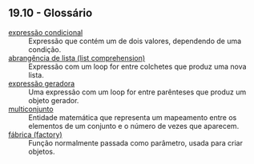 ## 19.10 - Glossário

<dl>
<dt><a id="glos:expressão condicional" href="#termo:expressão condicional">expressão condicional</a></dt>
<dd>Expressão que contém um de dois valores, dependendo de uma condição.</dd>

<dt><a id="glos:abrangência de listas" href="#termo:abrangência de lista (list comprehension)">abrangência de lista (list comprehension)</a></dt>
<dd>Expressão com um loop for entre colchetes que produz uma nova lista.</dd>

<dt><a id="glos:expressão geradora" href="#termo:expressão geradora">expressão geradora</a></dt>
<dd>Uma expressão com um loop for entre parênteses que produz um objeto gerador.</dd>

<dt><a id="glos:multiconjunto (multiset)" href="#termo:multiconjunto (multiset)">multiconjunto</a></dt>
<dd>Entidade matemática que representa um mapeamento entre os elementos de um conjunto e o número de vezes que aparecem.</dd>

<dt><a id="glos:fábrica (factory)" href="#termo:fábrica (factory)">fábrica (factory)</a></dt>
<dd>Função normalmente passada como parâmetro, usada para criar objetos.</dd>

</dl>
